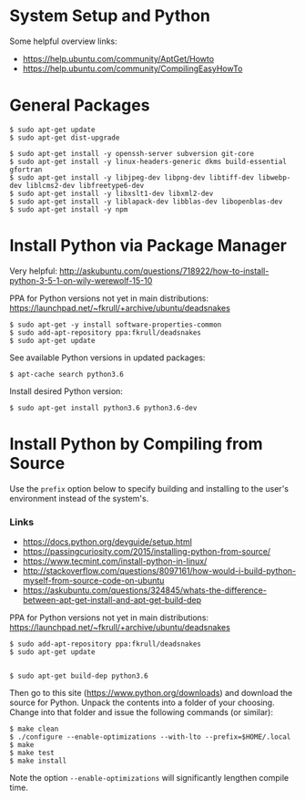 # System Setup and Python

Some helpful overview links:
- https://help.ubuntu.com/community/AptGet/Howto
- https://help.ubuntu.com/community/CompilingEasyHowTo


# General Packages

    $ sudo apt-get update
    $ sudo apt-get dist-upgrade

    $ sudo apt-get install -y openssh-server subversion git-core
    $ sudo apt-get install -y linux-headers-generic dkms build-essential gfortran
    $ sudo apt-get install -y libjpeg-dev libpng-dev libtiff-dev libwebp-dev liblcms2-dev libfreetype6-dev
    $ sudo apt-get install -y libxslt1-dev libxml2-dev                        
    $ sudo apt-get install -y liblapack-dev libblas-dev libopenblas-dev
    $ sudo apt-get install -y npm

# Install Python via Package Manager

Very helpful: http://askubuntu.com/questions/718922/how-to-install-python-3-5-1-on-wily-werewolf-15-10

PPA for Python versions not yet in main distributions: https://launchpad.net/~fkrull/+archive/ubuntu/deadsnakes

    $ sudo apt-get -y install software-properties-common
    $ sudo add-apt-repository ppa:fkrull/deadsnakes
    $ sudo apt-get update

See available Python versions in updated packages:

    $ apt-cache search python3.6

Install desired Python version:

    $ sudo apt-get install python3.6 python3.6-dev


# Install Python by Compiling from Source

Use the `prefix` option below to specify building and installing to the user's environment instead of the system's.

### Links
- https://docs.python.org/devguide/setup.html
- https://passingcuriosity.com/2015/installing-python-from-source/
- https://www.tecmint.com/install-python-in-linux/
- http://stackoverflow.com/questions/8097161/how-would-i-build-python-myself-from-source-code-on-ubuntu
- https://askubuntu.com/questions/324845/whats-the-difference-between-apt-get-install-and-apt-get-build-dep

PPA for Python versions not yet in main distributions: https://launchpad.net/~fkrull/+archive/ubuntu/deadsnakes

    $ sudo add-apt-repository ppa:fkrull/deadsnakes
    $ sudo apt-get update


    $ sudo apt-get build-dep python3.6

Then go to this site (https://www.python.org/downloads) and download the source for Python.  Unpack the contents into a folder of your choosing.  Change into that folder and issue the following commands (or similar):

    $ make clean
    $ ./configure --enable-optimizations --with-lto --prefix=$HOME/.local
    $ make
    $ make test
    $ make install

Note the option `--enable-optimizations` will significantly lengthen compile time.

